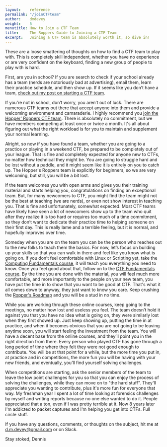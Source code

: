 ```yaml
---
layout:    reference
permalink: "/joinCTFteam"
author:    dmdevey
weight:    5
menutitle: How to Join a CTF Team
title:     The Roppers Guide to Joining a CTF Team
excerpt:   Joining a CTF team is absolutely worth it, so dive in!
---
```



These are a loose smattering of thoughts on how to find a CTF team to play with. This is completely skill independent, whether you have no experience or are very confident on the keyboard, finding a new group of people to play with is hard. 

First, are you in school? If you are search to check if your school already has a team (nerds are notoriously bad at advertising), email them, learn their practice schedule, and then show up. If it seems like you don’t have a team, [check out my post on starting a CTF team](/startCTFteam.md). 

If you’re not in school, don’t worry, you aren’t out of luck. There are numerous CTF teams out there that accept anyone into them and provide a welcoming environment and camaraderie. I highly recommend you [join the Hopper' Roppers CTF team](https://www.roppers.org/pages/ctf-team). There is absolutely no commitment, but we have members competing at least once or twice a month. It's all about figuring out what the right workload is for you to maintain and supplement your normal learning.

Alright, so now if you have found a team, whether you are going to a practice or playing in a weekend CTF, be prepared to be completely out of your league. That is fine and completely expected for anyone new to CTFs, no matter how technical they might be. You are going to struggle hard and be lost without a paddle, and it might seem like it is entirely on you to catch up. The Hopper's Roppers team is explicitly for beginners, so we are very welcoming, but still, you will be a bit lost. 

If the team welcomes you with open arms and gives you their training material and starts helping you, congratulations on finding an exceptional team. But, for many newcomers to CTF, you might find the team might not be the best at teaching (we are nerds), or even not show interest in teaching you. That is fine and unfortunately, somewhat expected. Most CTF teams have likely have seen a lot of newcomers show up to the team who quit after they realize it is too hard or requires too much of a time commitment, so they don’t want to dedicate their practice time to helping someone on their first day. This is really lame and a terrible feeling, but it is normal, and hopefully improves over time.

Someday when you are on the team you can be the person who reaches out to the new folks to teach them the basics. For now, let’s focus on building up your skills so that you can walk in there and feel like you know what is going on. If you don’t feel comfortable with Linux or Scripting yet, take the [Computing Fundamentals course](https://www.hoppersroppers.org/course.html), it will teach you everything you need to know. Once you feel good about that, follow on to the [CTF Fundamentals course](https://www.hoppersroppers.org/courseCTF.html). By the time you are done with the material, you will feel much more comfortable, and more importantly to the people on your new team, you have put the time in to show that you want to be good at CTF. That's what it all comes down to anyway, they just want to know you care. Keep crushing the [Ropper's Roadmap](https://www.hoppersroppers.org/roadmap) and you will be a stud in no time. 

While you are working through these online courses, keep going to the meetings, no matter how lost and useless you feel. The team doesn’t hold it against you that you have no idea what is going on, they were similarly lost when they first showed up. Just keep showing up, putting the time in at practice, and when it becomes obvious that you are not going to be leaving anytime soon, you will start feeling the investment from the team. You will have a decent base from the online courses, and they’ll point you in the right direction from there. Every person who played CTF has gone through a long period of time where they felt they were not good enough to contribute. You will be at that point for a while, but the more time you put in, at practice and in competitions, the more fun you will be having with your new friends, and eventually, you’ll find yourself solving challenges. 

When competitions are starting, ask the senior members of the team to leave the low point challenges for you so that you can enjoy the process of solving the challenges, while they can move on to "the hard stuff". They'll appreciate you wanting to contribute, plus it's more fun for everyone that way. My freshman year I spent a lot of time looking at forensics challenges by myself and writing reports because no one else wanted to do it. People appreciated that a ton, even if I was pretty terrible at it. Now 8 years later I'm addicted to packet captures and I'm helping you get into CTFs. Full circle stuff. 

If you have any questions, comments, or thoughts on the subject, hit me at d.m.devey@gmail.com or on Slack.

Stay stoked,
Dennis 

